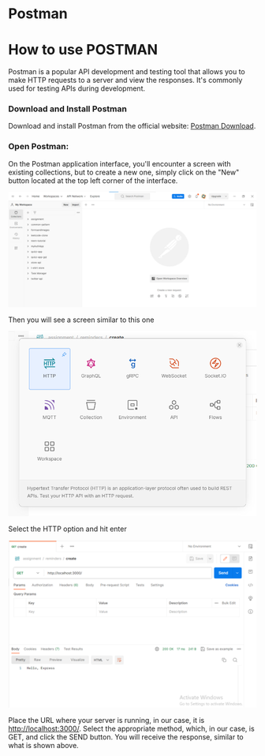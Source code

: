 # Postman

# How to use POSTMAN

Postman is a popular API development and testing tool that allows you to make HTTP requests to a server and view the responses. It's commonly used for testing APIs during development.

### Download and Install Postman

Download and install Postman from the official website: [Postman Download](https://www.postman.com/downloads/).

### Open Postman:

On the Postman application interface, you'll encounter a screen with existing collections, but to create a new one, simply click on the "New" button located at the top left corner of the interface.

![Screenshot 2023-12-10 234644.png](Postman/Screenshot_2023-12-10_234644.png)

Then you will see a screen similar to this one

![Screenshot 2023-12-11 000854.png](Postman/Screenshot_2023-12-11_000854.png)

Select the HTTP option and hit enter

![Screenshot 2023-12-11 000659.png](Postman/Screenshot_2023-12-11_000659.png)

Place the URL where your server is running, in our case, it is [http://localhost:3000/](http://localhost:3000/). Select the appropriate method, which, in our case, is GET, and click the SEND button. You will receive the response, similar to what is shown above.